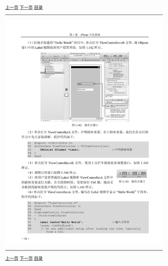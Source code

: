 [上一页](050.md) [下一页](052.md) [目录](../README.md)

***

![051](../images/051.png)

***

[上一页](050.md) [下一页](052.md) [目录](../README.md)